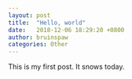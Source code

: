 ```yaml
---
layout: post
title:  "Hello, world"
date:   2018-12-06 18:29:20 +0800
author: bruinspaw 
categories: Other 
---
```


This is my first post. It snows today. 
